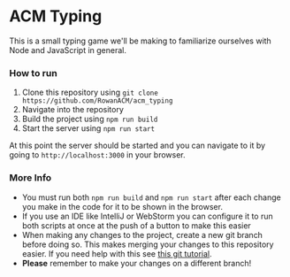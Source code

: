 # ACM Typing

This is a small typing game we'll be making to familiarize ourselves with Node and JavaScript in general.

### How to run
1. Clone this repository using `git clone https://github.com/RowanACM/acm_typing`
2. Navigate into the repository
3. Build the project using `npm run build`
4. Start the server using `npm run start`

At this point the server should be started and you can navigate to it by going to `http://localhost:3000` in your
browser.

### More Info
* You must run both `npm run build` and `npm run start` after each change you make in the code for it to be shown in the
browser.
* If you use an IDE like IntelliJ or WebStorm you can configure it to run both scripts at once at the push of a button
to make this easier
* When making any changes to the project, create a new git branch before doing so. This makes merging your changes to
this repository easier. If you need help with this see 
[this git tutorial](https://www.atlassian.com/git/tutorials/using-branches).
* **Please** remember to make your changes on a different branch!